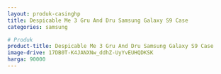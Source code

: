 ```yaml
---
layout: produk-casinghp
title: Despicable Me 3 Gru And Dru Samsung Galaxy S9 Case
categories: samsung

# Produk
product-title: Despicable Me 3 Gru And Dru Samsung Galaxy S9 Case
image-drive: 17DB0T-K4JANXNw_ddhZ-UyYvEUHQDKSK
harga: 90000
---
```

